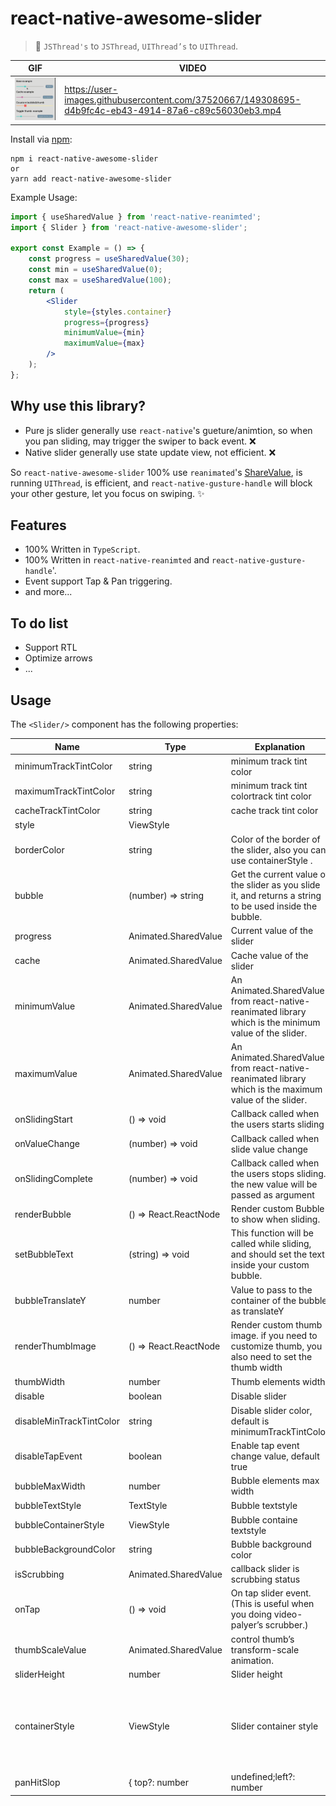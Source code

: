 # react-native-awesome-slider

> 🚀 `JSThread's` to `JSThread`, `UIThread’s` to `UIThread`.

| GIF | VIDEO | 
| --- | --- |
| <img src="./assets/example.gif" /> | https://user-images.githubusercontent.com/37520667/149308695-d4b9fc4c-eb43-4914-87a6-c89c56030eb3.mp4 |


Install via [npm](https://www.npmjs.com/package/react-native-awesome-slider):

```
npm i react-native-awesome-slider
or
yarn add react-native-awesome-slider

```
Example Usage:

```jsx
import { useSharedValue } from 'react-native-reanimted';
import { Slider } from 'react-native-awesome-slider';

export const Example = () => {
    const progress = useSharedValue(30);
    const min = useSharedValue(0);
    const max = useSharedValue(100);
    return (
        <Slider
            style={styles.container}
            progress={progress}
            minimumValue={min}
            maximumValue={max}
        />
    );
};
```

## Why use this library?

- Pure js slider generally use `react-native`'s gueture/animtion, so when you pan sliding, may trigger the swiper to back event. ❌
- Native slider generally use state update view, not efficient. ❌

So `react-native-awesome-slider` 100% use `reanimated`'s [ShareValue](https://docs.swmansion.com/react-native-reanimated/docs/fundamentals/shared-values), is running `UIThread`, is efficient,    and `react-native-gusture-handle` will block your other gesture, let you focus on swiping. ✨

## Features

- 100% Written in `TypeScript`.
- 100% Written in `react-native-reanimted` and `react-native-gusture-handle`'.
- Event support Tap & Pan triggering.
- and more...

## To do list
- Support RTL
- Optimize arrows
- ... 

## Usage

The `<Slider/>` component has the following properties:

| Name | Type | Explanation | Required | Default Value |
| --- | --- | --- | --- | --- |
| minimumTrackTintColor | string | minimum track tint color | ❌ | rgba(61, 219, 209, 1) |
| maximumTrackTintColor | string | minimum track tint colortrack tint color | ❌ | rgba(195, 197, 199, 1) |
| cacheTrackTintColor | string | cache track tint color | ❌ | rgba(39, 41, 46, 1) |
| style | ViewStyle |  | ❌ |  |
| borderColor | string | Color of the border of the slider, also you can use containerStyle . | ❌ | transparent |
| bubble | (number) => string | Get the current value of the slider as you slide it, and returns a string to be used inside the bubble. | ❌ | (number) => string |
| progress | Animated.SharedValue<number> | Current value of the slider | ✅ | 0 |
| cache | Animated.SharedValue<number> | Cache value of the slider | ❌ | 0 |
| minimumValue | Animated.SharedValue<number> | An Animated.SharedValue from react-native-reanimated library which is the minimum value of the slider. | ✅ | undefined |
| maximumValue | Animated.SharedValue<number> | An Animated.SharedValue from react-native-reanimated library which is the maximum value of the slider. | ✅ | undefined |
| onSlidingStart | () => void | Callback called when the users starts sliding | ❌ | undefined |
| onValueChange | (number) => void | Callback called when slide value change | ❌ | undefined |
| onSlidingComplete | (number) => void | Callback called when the users stops sliding. the new value will be passed as argument | ❌ | undefined |
| renderBubble | () => React.ReactNode | Render custom Bubble to show when sliding. | ❌ | See <Bubble/> components |
| setBubbleText | (string) => void | This function will be called while sliding, and should set the text inside your custom bubble. | ❌ | current slider value |
| bubbleTranslateY | number | Value to pass to the container of the bubble as translateY | ❌ | 7 |
| renderThumbImage | () => React.ReactNode | Render custom thumb image. if you need to customize thumb, you also need to set the thumb width | ❌ | ReactNode |
| thumbWidth | number | Thumb elements width | ❌ | 15 |
| disable | boolean | Disable slider | ❌ | false |
| disableMinTrackTintColor | string | Disable slider color, default is minimumTrackTintColor | ❌ | rgba(61, 219, 209, 1) |
| disableTapEvent | boolean | Enable tap event change value, default true | ❌ | true |
| bubbleMaxWidth | number | Bubble elements max width | ❌ | 100 |
| bubbleTextStyle | TextStyle | Bubble textstyle | ❌ |  |
| bubbleContainerStyle | ViewStyle | Bubble containe textstyle | ❌ |  |
| bubbleBackgroundColor | string | Bubble background color | ❌ | rgba(61, 219, 209, 1) |
| isScrubbing | Animated.SharedValue<boolean> | callback slider is scrubbing status | ❌ | undefined |
| onTap | () => void | On tap slider event.(This is useful when you doing video-palyer’s scrubber.) | ❌ | undefined |
| thumbScaleValue | Animated.SharedValue<number> | control thumb’s transform-scale animation. | ❌ | undefined |
| sliderHeight | number | Slider height | ❌ | 30 |
| containerStyle | ViewStyle | Slider container style | ❌ | { width: '100%', height: 5, borderRadius: 2, borderColor: borderColor, overflow: 'hidden', borderWidth: 1, backgroundColor: maximumTrackTintColor, }, |
| panHitSlop | { top?: number | undefined;left?: number | undefined;bottom?: number | undefined;right?: number | undefined;}| pan gesture hit slop | ❌ | { top: 8, left: 0, bottom: 8, right: 0,} |


